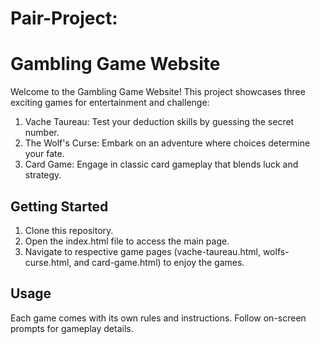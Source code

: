 # Pair-Project:
# Gambling Game Website

Welcome to the Gambling Game Website! This project showcases three exciting games for entertainment and challenge:

1. Vache Taureau: Test your deduction skills by guessing the secret number.
2. The Wolf's Curse: Embark on an adventure where choices determine your fate.
3. Card Game: Engage in classic card gameplay that blends luck and strategy.

## Getting Started

1. Clone this repository.
2. Open the index.html file to access the main page.
3. Navigate to respective game pages (vache-taureau.html, wolfs-curse.html, and card-game.html) to enjoy the games.

## Usage

Each game comes with its own rules and instructions. Follow on-screen prompts for gameplay details.
